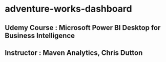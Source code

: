# adventure-works-dashboard

## Udemy Course : Microsoft Power BI Desktop for Business Intelligence
## Instructor : Maven Analytics, Chris Dutton
